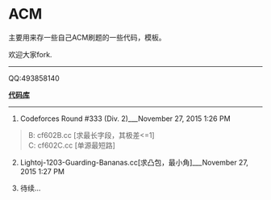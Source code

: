 # ACM
主要用来存一些自己ACM刷题的一些代码，模板。

欢迎大家fork.

---
QQ:493858140

**[代码库](https://github.com/skyqinsc/ACM)**

---

1. Codeforces Round #333 (Div. 2)___November 27, 2015 1:26 PM
> B: cf602B.cc [求最长字段，其极差<=1]</br>
> C: cf602C.cc [单源最短路]

2. Lightoj-1203-Guarding-Bananas.cc[求凸包，最小角]___November 27, 2015 1:27 PM

3. 待续...
